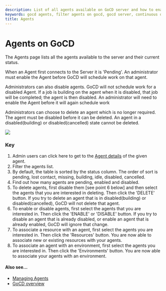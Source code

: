 ```yaml
---
description: List of all agents available on GoCD server and how to enable and filter agents.
keywords: gocd agents, filter agents on gocd, gocd server, continuous delivery, elastic agents
title: Agents
---
```



# Agents on GoCD

The Agents page lists all the agents available to the server and their current status.

When an Agent first connects to the Server it is 'Pending'. An administrator must enable the Agent before GoCD will schedule work on that agent.

Administrators can also disable agents. GoCD will not schedule work for a disabled Agent. If a job is building on the agent when it is disabled, that job will be completed; the agent is then disabled. An administrator will need to enable the Agent before it will again schedule work

Administrators can choose to delete an agent which is no longer required. The agent must be disabled before it can be deleted. An agent in a disabled(building) or disabled(cancelled) state cannot be deleted.


![](../images/agents.png)

### Key

1.  Admin users can click here to get to the [Agent details](.html) of the given agent.
2.  Filter the agents list.
3.  By default, the table is sorted by the status column. The order of sort is pending, lost contact, missing, building, idle, disabled, cancelled.
4.  Find out how many agents are pending, enabled and disabled.
5.  To delete agents, first disable them [see point 6 below] and then select the agents that you are interested in deleting. Then click the 'DELETE' button. If you try to delete an agent that is in disabled(building) or disabled(cancelled), GoCD will not delete that agent.
6.  To enable or disable agents, first select the agents that you are interested in. Then click the 'ENABLE' or 'DISABLE' button. If you try to disable an agent that is already disabled, or enable an agent that is already enabled, GoCD will ignore that change.
7.  To associate a resource with an agent, first select the agents you are interested in. Then click the 'Resources' button. You are now able to associate new or existing resources with your agents.
8.  To associate an agent with an environment, first select the agents you are interested in. Then click the 'Environments' button. You are now able to associate your agents with an environment.


#### Also see...

-   [Managing Agents](../configuration/managing_a_build_cloud.html)
-   [GoCD overview](../introduction/concepts_in_go.html)
